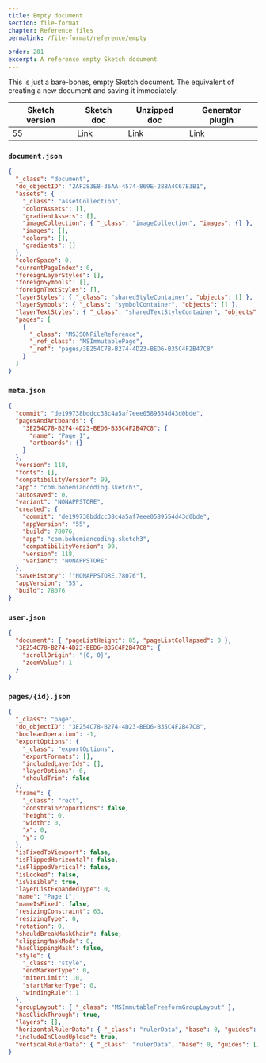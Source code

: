 ```yaml
---
title: Empty document
section: file-format
chapter: Reference files
permalink: /file-format/reference/empty

order: 201
excerpt: A reference empty Sketch document
---
```


This is just a bare-bones, empty Sketch document. The equivalent of creating a new document and saving it immediately.

| Sketch version | Sketch doc                                                                                              | Unzipped doc                                                                                     | Generator plugin                                                                                              |
| -------------- | ------------------------------------------------------------------------------------------------------- | ------------------------------------------------------------------------------------------------ | ------------------------------------------------------------------------------------------------------------- |
| 55             | [Link](https://github.com/BohemianCoding/SketchAPI/tree/develop/reference-files/empty/55/output.sketch) | [Link](https://github.com/BohemianCoding/SketchAPI/tree/develop/reference-files/empty/55/output) | [Link](https://github.com/BohemianCoding/SketchAPI/tree/develop/reference-files/empty/55/plugin.sketchplugin) |

### `document.json`

```json
{
  "_class": "document",
  "do_objectID": "2AF283E8-36AA-4574-869E-28BA4C67E3B1",
  "assets": {
    "_class": "assetCollection",
    "colorAssets": [],
    "gradientAssets": [],
    "imageCollection": { "_class": "imageCollection", "images": {} },
    "images": [],
    "colors": [],
    "gradients": []
  },
  "colorSpace": 0,
  "currentPageIndex": 0,
  "foreignLayerStyles": [],
  "foreignSymbols": [],
  "foreignTextStyles": [],
  "layerStyles": { "_class": "sharedStyleContainer", "objects": [] },
  "layerSymbols": { "_class": "symbolContainer", "objects": [] },
  "layerTextStyles": { "_class": "sharedTextStyleContainer", "objects": [] },
  "pages": [
    {
      "_class": "MSJSONFileReference",
      "_ref_class": "MSImmutablePage",
      "_ref": "pages/3E254C78-B274-4D23-BED6-B35C4F2B47C8"
    }
  ]
}
```

### `meta.json`

```json
{
  "commit": "de199738bddcc38c4a5af7eee0589554d43d0bde",
  "pagesAndArtboards": {
    "3E254C78-B274-4D23-BED6-B35C4F2B47C8": {
      "name": "Page 1",
      "artboards": {}
    }
  },
  "version": 118,
  "fonts": [],
  "compatibilityVersion": 99,
  "app": "com.bohemiancoding.sketch3",
  "autosaved": 0,
  "variant": "NONAPPSTORE",
  "created": {
    "commit": "de199738bddcc38c4a5af7eee0589554d43d0bde",
    "appVersion": "55",
    "build": 78076,
    "app": "com.bohemiancoding.sketch3",
    "compatibilityVersion": 99,
    "version": 118,
    "variant": "NONAPPSTORE"
  },
  "saveHistory": ["NONAPPSTORE.78076"],
  "appVersion": "55",
  "build": 78076
}
```

### `user.json`

```json
{
  "document": { "pageListHeight": 85, "pageListCollapsed": 0 },
  "3E254C78-B274-4D23-BED6-B35C4F2B47C8": {
    "scrollOrigin": "{0, 0}",
    "zoomValue": 1
  }
}
```

### `pages/{id}.json`

```json
{
  "_class": "page",
  "do_objectID": "3E254C78-B274-4D23-BED6-B35C4F2B47C8",
  "booleanOperation": -1,
  "exportOptions": {
    "_class": "exportOptions",
    "exportFormats": [],
    "includedLayerIds": [],
    "layerOptions": 0,
    "shouldTrim": false
  },
  "frame": {
    "_class": "rect",
    "constrainProportions": false,
    "height": 0,
    "width": 0,
    "x": 0,
    "y": 0
  },
  "isFixedToViewport": false,
  "isFlippedHorizontal": false,
  "isFlippedVertical": false,
  "isLocked": false,
  "isVisible": true,
  "layerListExpandedType": 0,
  "name": "Page 1",
  "nameIsFixed": false,
  "resizingConstraint": 63,
  "resizingType": 0,
  "rotation": 0,
  "shouldBreakMaskChain": false,
  "clippingMaskMode": 0,
  "hasClippingMask": false,
  "style": {
    "_class": "style",
    "endMarkerType": 0,
    "miterLimit": 10,
    "startMarkerType": 0,
    "windingRule": 1
  },
  "groupLayout": { "_class": "MSImmutableFreeformGroupLayout" },
  "hasClickThrough": true,
  "layers": [],
  "horizontalRulerData": { "_class": "rulerData", "base": 0, "guides": [] },
  "includeInCloudUpload": true,
  "verticalRulerData": { "_class": "rulerData", "base": 0, "guides": [] }
}
```
